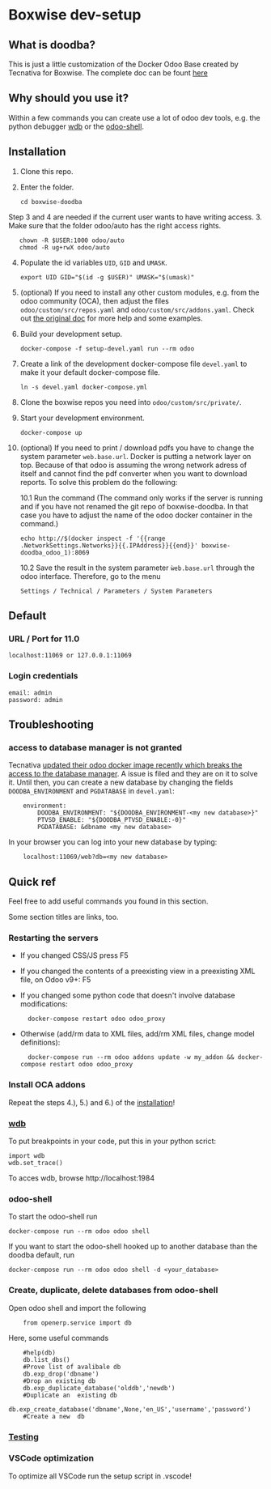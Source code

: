 # Boxwise dev-setup

## What is doodba?

This is just a little customization of the Docker Odoo Base created by Tecnativa for Boxwise. The complete doc can be fount [here](https://github.com/Tecnativa/doodba#doodba)

## Why should you use it?

Within a few commands you can create use a lot of odoo dev tools, e.g. the python debugger [wdb](https://github.com/Kozea/wdb/#wdb---web-debugger) or the [odoo-shell](https://www.odoo.com/documentation/user/11.0/odoo_sh/advanced/containers.html#run-an-odoo-server).

## Installation

1. Clone this repo.
2. Enter the folder.

       cd boxwise-doodba

Step 3 and 4 are needed if the current user wants to have writing access.
3. Make sure that the folder odoo/auto has the right access rights.

       chown -R $USER:1000 odoo/auto
       chmod -R ug+rwX odoo/auto

4. Populate the id variables `UID`, `GID` and `UMASK`.

       export UID GID="$(id -g $USER)" UMASK="$(umask)"

5. (optional) If you need to install any other custom modules, e.g. from the odoo community (OCA), then adjust the files `odoo/custom/src/repos.yaml` and `odoo/custom/src/addons.yaml`. Check out [the original doc](https://github.com/Tecnativa/doodba#optodoocustomsrcreposyaml) for more help and some examples.

6. Build your development setup.

       docker-compose -f setup-devel.yaml run --rm odoo

7. Create a link of the development docker-compose file `devel.yaml` to make it your default docker-compose file.

       ln -s devel.yaml docker-compose.yml

8. Clone the boxwise repos you need into `odoo/custom/src/private/`.

9. Start your development environment.

       docker-compose up
       
10. (optional) If you need to print / download pdfs you have to change the system parameter `web.base.url`. Docker is putting a network layer on top. Because of that odoo is assuming the wrong network adress of itself and cannot find the pdf converter when you want to download reports. To solve this problem do the following:

    10.1 Run the command (The command only works if the server is running and if you have not renamed the git repo of boxwise-doodba. In that case you have to adjust the name of the odoo docker container in the command.)

        echo http://$(docker inspect -f '{{range .NetworkSettings.Networks}}{{.IPAddress}}{{end}}' boxwise-doodba_odoo_1):8069

    10.2 Save the result in the system parameter `ẁeb.base.url` through the odoo interface. Therefore, go to the menu
    
        Settings / Technical / Parameters / System Parameters

## Default

### URL / Port for 11.0

    localhost:11069 or 127.0.0.1:11069

### Login credentials

    email: admin
    password: admin
    
## Troubleshooting

### access to database manager is not granted

Tecnativa [updated their odoo docker image recently which breaks the access to the database manager](https://github.com/Tecnativa/doodba/issues/67#issuecomment-467339077). A issue is filed and they are on it to solve it. Until then, you can create a new database by changing the fields `DOODBA_ENVIRONMENT` and `PGDATABASE` in `devel.yaml`:

        environment:
            DOODBA_ENVIRONMENT: "${DOODBA_ENVIRONMENT-<my new database>}"
            PTVSD_ENABLE: "${DOODBA_PTVSD_ENABLE:-0}"
            PGDATABASE: &dbname <my new database>

In your browser you can log into your new database by typing:

        localhost:11069/web?db=<my new database>

## Quick ref

Feel free to add useful commands you found in this section.

Some section titles are links, too.

### Restarting the servers

- If you changed CSS/JS press F5
- If you changed the contents of a preexisting view in a preexisting XML file, on Odoo v9+: F5
- If you changed some python code that doesn't involve database modifications: 

        docker-compose restart odoo odoo_proxy
- Otherwise (add/rm data to XML files, add/rm XML files, change model definitions): 

        docker-compose run --rm odoo addons update -w my_addon && docker-compose restart odoo odoo_proxy

### Install OCA addons

Repeat the steps 4.), 5.) and 6.) of the [installation](https://github.com/boxwise/boxwise-doodba#installation)!

### [wdb](https://github.com/Tecnativa/doodba#wdb)

To put breakpoints in your code, put this in your python scrict:

    import wdb
    wdb.set_trace()

To acces wdb, browse http://localhost:1984

### odoo-shell

To start the odoo-shell run

    docker-compose run --rm odoo odoo shell
    
If you want to start the odoo-shell hooked up to another database than the doodba default, run

    docker-compose run --rm odoo odoo shell -d <your_database>
    
### Create, duplicate, delete databases from odoo-shell

Open odoo shell and import the following 

        from openerp.service import db
        
Here, some useful commands

        #help(db)
        db.list_dbs()
        #Prove list of avalibale db
        db.exp_drop('dbname')
        #Drop an existing db
        db.exp_duplicate_database('olddb','newdb')
        #Duplicate an  existing db
        db.exp_create_database('dbname',None,'en_US','username','password')
        #Create a new  db

### [Testing](https://github.com/Tecnativa/doodba#testing)

### VSCode optimization

To optimize all VSCode run the setup script in .vscode!
